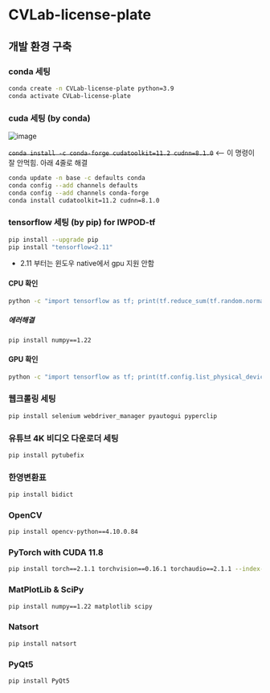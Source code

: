 # CVLab-license-plate


## 개발 환경 구축

### conda 세팅

```bash
conda create -n CVLab-license-plate python=3.9
conda activate CVLab-license-plate
```

### cuda 세팅 (by conda)

![image](https://github.com/user-attachments/assets/7531b017-16f9-472d-800c-c1ef55f94a99)


~~`conda install -c conda-forge cudatoolkit=11.2 cudnn=8.1.0`~~   <-- 이 명령이 잘 안먹힘. 아래 4줄로 해결

```bash
conda update -n base -c defaults conda
conda config --add channels defaults
conda config --add channels conda-forge
conda install cudatoolkit=11.2 cudnn=8.1.0
```
    
### tensorflow 세팅 (by pip) for IWPOD-tf

```bash
pip install --upgrade pip
pip install "tensorflow<2.11"
```

* 2.11 부터는 윈도우 native에서 gpu 지원 안함

#### CPU 확인

```bash
python -c "import tensorflow as tf; print(tf.reduce_sum(tf.random.normal([1000, 1000])))"
```

##### 에러해결

```bash
pip install numpy==1.22
```

#### GPU 확인

```bash
python -c "import tensorflow as tf; print(tf.config.list_physical_devices('GPU'))"
```

### 웹크롤링 세팅

```bash
pip install selenium webdriver_manager pyautogui pyperclip
```

### 유튜브 4K 비디오 다운로더 세팅

```bash
pip install pytubefix
```

### 한영변환표

```bash
pip install bidict
```

### OpenCV

```bash
pip install opencv-python==4.10.0.84
```

### PyTorch with CUDA 11.8

```bash
pip install torch==2.1.1 torchvision==0.16.1 torchaudio==2.1.1 --index-url https://download.pytorch.org/whl/cu118
```

### MatPlotLib & SciPy

```bash
pip install numpy==1.22 matplotlib scipy
```

### Natsort

```bash
pip install natsort
```

### PyQt5

```bash
pip install PyQt5
```
